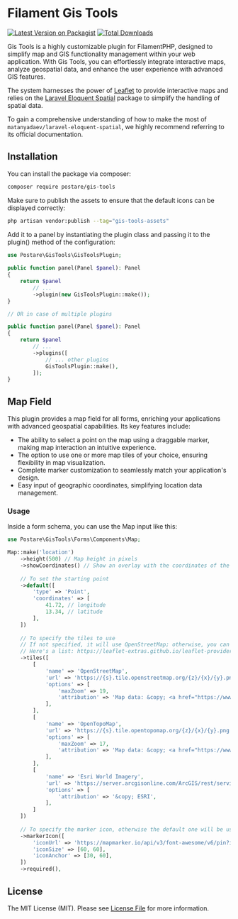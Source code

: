 # Filament Gis Tools

[![Latest Version on Packagist](https://img.shields.io/packagist/v/postare/gis-tools.svg?style=flat-square)](https://packagist.org/packages/postare/gis-tools)
[![Total Downloads](https://img.shields.io/packagist/dt/postare/gis-tools.svg?style=flat-square)](https://packagist.org/packages/postare/gis-tools)

Gis Tools is a highly customizable plugin for FilamentPHP, designed to simplify map and GIS functionality management
within your web application. With Gis Tools, you can effortlessly integrate interactive maps, analyze geospatial data,
and enhance the user experience with advanced GIS features.

The system harnesses the power of [Leaflet](https://leafletjs.com/) to provide interactive maps and relies on the
[Laravel Eloquent Spatial](https://github.com/MatanYadaev/laravel-eloquent-spatial) package to simplify
the handling of spatial data.

To gain a comprehensive understanding of how to make the most of `matanyadaev/laravel-eloquent-spatial`, we highly
recommend referring to its official documentation.

## Installation

You can install the package via composer:

```bash
composer require postare/gis-tools
```

Make sure to publish the assets to ensure that the default icons can be displayed correctly:

```bash
php artisan vendor:publish --tag="gis-tools-assets"
```

Add it to a panel by instantiating the plugin class and passing it to the plugin() method of
the configuration:

```php
use Postare\GisTools\GisToolsPlugin;
 
public function panel(Panel $panel): Panel
{
    return $panel
        // ...
        ->plugin(new GisToolsPlugin::make());
}

// OR in case of multiple plugins

public function panel(Panel $panel): Panel
{
    return $panel
        // ...
        ->plugins([
            // ... other plugins
            GisToolsPlugin::make(),
        ]);
}
```

## Map Field

This plugin provides a map field for all forms, enriching your applications with advanced geospatial capabilities. Its
key features include:

- The ability to select a point on the map using a draggable marker, making map interaction an intuitive experience.
- The option to use one or more map tiles of your choice, ensuring flexibility in map visualization.
- Complete marker customization to seamlessly match your application's design.
- Easy input of geographic coordinates, simplifying location data management.

### Usage

Inside a form schema, you can use the Map input like this:

```php
use Postare\GisTools\Forms\Components\Map;

Map::make('location')
    ->height(500) // Map height in pixels   
    ->showCoordinates() // Show an overlay with the coordinates of the point
    
    // To set the starting point
    ->default([
        'type' => 'Point',
        'coordinates' => [
            41.72, // longitude
            13.34, // latitude
        ],
    ])
    
    // To specify the tiles to use
    // If not specified, it will use OpenStreetMap; otherwise, you can choose one or more tiles.
    // Here's a list: https://leaflet-extras.github.io/leaflet-providers/preview/
    ->tiles([
        [
            'name' => 'OpenStreetMap',
            'url' => 'https://{s}.tile.openstreetmap.org/{z}/{x}/{y}.png',
            'options' => [
                'maxZoom' => 19,
                'attribution' => 'Map data: &copy; <a href="https://www.openstreetmap.org/">OpenStreetMap</a> contributors',
            ],
        ],
        [
            'name' => 'OpenTopoMap',
            'url' => 'https://{s}.tile.opentopomap.org/{z}/{x}/{y}.png',
            'options' => [
                'maxZoom' => 17,
                'attribution' => 'Map data: &copy; <a href="https://www.openstreetmap.org/copyright">OpenStreetMap</a> contributors, <a href="http://viewfinderpanoramas.org">SRTM</a> | Map style: &copy; <a href="https://opentopomap.org">OpenTopoMap</a> (<a href="https://creativecommons.org/licenses/by-sa/3.0/">CC-BY-SA</a>)',
            ],
        ],
        [
            'name' => 'Esri World Imagery',
            'url' => 'https://server.arcgisonline.com/ArcGIS/rest/services/World_Imagery/MapServer/tile/{z}/{y}/{x}',
            'options' => [
                'attribution' => '&copy; ESRI',
            ],
        ]
    ])
    
    // To specify the marker icon, otherwise the default one will be used
    ->markerIcon([
        'iconUrl' => 'https://mapmarker.io/api/v3/font-awesome/v6/pin?icon=fa-solid%20fa-star&size=60&color=FFF&background=990099&hoffset=0&voffset=0',
        'iconSize' => [60, 60],
        'iconAnchor' => [30, 60],
    ])
    ->required(),
````

## License

The MIT License (MIT). Please see [License File](LICENSE.md) for more information.
